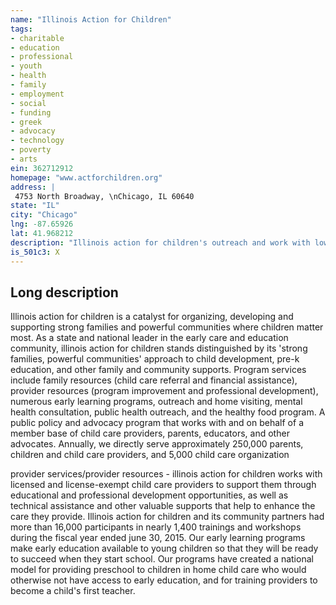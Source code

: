 ```yaml
---
name: "Illinois Action for Children"
tags:
- charitable
- education
- professional
- youth
- health
- family
- employment
- social
- funding
- greek
- advocacy
- technology
- poverty
- arts
ein: 362712912
homepage: "www.actforchildren.org"
address: |
 4753 North Broadway, \nChicago, IL 60640
state: "IL"
city: "Chicago"
lng: -87.65926
lat: 41.968212
description: "Illinois action for children's outreach and work with low-income, hard-to-reach families has led us to research and implement highly effective and innovative programs and advocacy to ensure that early care and education, and other opportunities, are accessible to the children most in need. "
is_501c3: X
---
```


## Long description

Illinois action for children is a catalyst for organizing, developing and supporting strong families and powerful communities where children matter most. As a state and national leader in the early care and education community, illinois action for children stands distinguished by its 'strong families, powerful communities' approach to child development, pre-k education, and other family and community supports. Program services include family resources (child care referral and financial assistance), provider resources (program improvement and professional development), numerous early learning programs, outreach and home visiting, mental health consultation, public health outreach, and the healthy food program. A public policy and advocacy program that works with and on behalf of a member base of child care providers, parents, educators, and other advocates. Annually, we directly serve approximately 250,000 parents, children and child care providers, and 5,000 child care organization
  
  provider services/provider resources - illinois action for children works with licensed and license-exempt child care providers to support them through educational and professional development opportunities, as well as technical assistance and other valuable supports that help to enhance the care they provide. Illinois action for children and its community partners had more than 16,000 participants in nearly 1,400 trainings and workshops during the fiscal year ended june 30, 2015. Our early learning programs make early education available to young children so that they will be ready to succeed when they start school. Our programs have created a national model for providing preschool to children in home child care who would otherwise not have access to early education, and for training providers to become a child's first teacher. 
